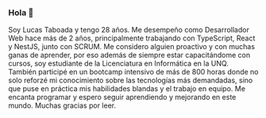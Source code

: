 ### Hola 👋
Soy Lucas Taboada y tengo 28 años. Me desempeño como Desarrollador Web hace más de 2 años, principalmente trabajando con TypeScript, React y NestJS, junto con SCRUM.
Me considero alguien proactivo y con muchas ganas de aprender, por eso además de siempre estar capacitándome con cursos, soy estudiante de la Licenciatura en Informática en la UNQ. También participé en un bootcamp intensivo de más de 800 horas donde no solo reforzé mi conocimiento sobre las tecnologías más demandadas, sino que puse en práctica mis habilidades blandas y el trabajo en equipo.
Me encanta programar y espero seguir aprendiendo y mejorando en este mundo.
Muchas gracias por leer.
